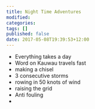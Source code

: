 ```yaml
---
title: Night Time Adventures
modified:
categories: 
tags: []
published: false
date: 2017-05-08T19:39:53+12:00
---
```


* Everything takes a day
* Word on Kauwau travels fast
* making a chisel
* 3 consecutive storms
* rowing in 50 knots of wind
* raising the grid
* Anti fouling
* 
